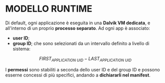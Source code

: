 # MODELLO RUNTIME


Di default, ogni applicazione è eseguita in una **Dalvik VM dedicata**, e all'interno di un proprio **processo separato**.
Ad ogni app è associato:
- **user ID**;
- **group ID**;
che sono selezionati da un intervallo definito a livello di sistema:

$$FIRST_{APPLICATION\ UID} - LAST_{APPLICATION\ UID}$$

I **permessi** sono stabiliti a seconda dello user ID e del group ID e possono esserne concessi di più specifici, andando a **dichiararli nel manifest**.